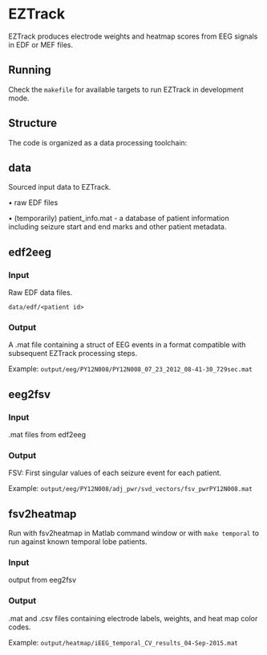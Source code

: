 # EZTrack

EZTrack produces electrode weights and heatmap scores from EEG signals in EDF or MEF files.


## Running

Check the `makefile` for available targets to run EZTrack in development mode.


## Structure

The code is organized as a data processing toolchain:

## data

Sourced input data to EZTrack.

• raw EDF files

• (temporarily) patient_info.mat - a database of patient information including seizure start and end marks
  and other patient metadata.


## edf2eeg

### Input

Raw EDF data files.

`data/edf/<patient id>`

### Output

A .mat file containing a struct of EEG events in a format compatible with subsequent EZTrack processing steps.

Example: `output/eeg/PY12N008/PY12N008_07_23_2012_08-41-30_729sec.mat`


## eeg2fsv

### Input

.mat files from edf2eeg

### Output

FSV: First singular values of each seizure event for each patient.

Example: `output/eeg/PY12N008/adj_pwr/svd_vectors/fsv_pwrPY12N008.mat`


## fsv2heatmap

Run with fsv2heatmap in Matlab command window or with `make temporal` to run against known
temporal lobe patients.

### Input

output from eeg2fsv

### Output

.mat and .csv files containing electrode labels, weights, and heat map color codes.

Example: `output/heatmap/iEEG_temporal_CV_results_04-Sep-2015.mat`




